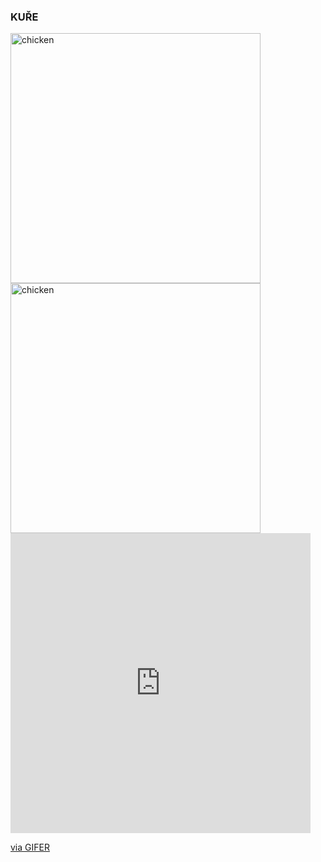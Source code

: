 ### KUŘE

<img align="centrer" alt="chicken" width="400px" src="https://gifer.com/embed/YkB8" >

<img align="centrer" alt="chicken" width="400px" href="https://i.gifer.com/YkB8.gif" >

<iframe src="https://gifer.com/embed/YkB8" width=480 height=480.000 frameBorder="0" allowFullScreen></iframe>

<p><a href="https://gifer.com">via GIFER</a></p>
<!--
**MartinKrutil/MartinKrutil** is a ✨ _special_ ✨ repository because its `README.md` (this file) appears on your GitHub profile.

Here are some ideas to get you started:

- 🔭 I’m currently working on ...
- 🌱 I’m currently learning ...
- 👯 I’m looking to collaborate on ...
- 🤔 I’m looking for help with ...
- 💬 Ask me about ...
- 📫 How to reach me: ...
- 😄 Pronouns: ...
- ⚡ Fun fact: ...
-->
